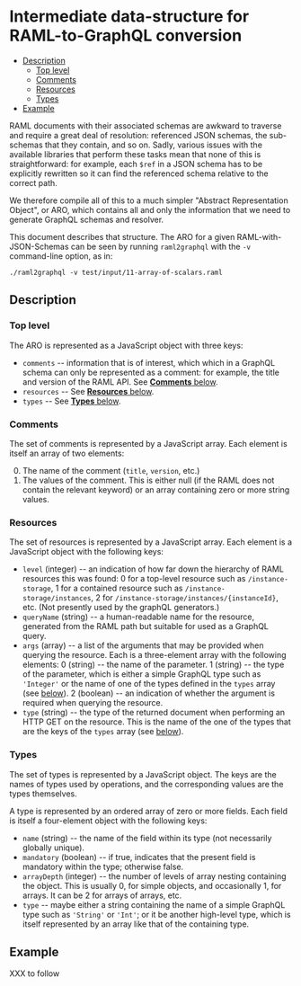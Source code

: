 # Intermediate data-structure for RAML-to-GraphQL conversion

<!-- md2toc -l 2 data-structure.md -->
* [Description](#description)
    * [Top level](#top-level)
    * [Comments](#comments)
    * [Resources](#resources)
    * [Types](#types)
* [Example](#example)

RAML documents with their associated schemas are awkward to traverse and require a great deal of resolution: referenced JSON schemas, the sub-schemas that they contain, and so on. Sadly, various issues with the available libraries that perform these tasks mean that none of this is straightforward: for example, each `$ref` in a JSON schema has to be explicitly rewritten so it can find the referenced schema relative to the correct path.

We therefore compile all of this to a much simpler "Abstract Representation Object", or ARO, which contains all and only the information that we need to generate GraphQL schemas and resolver.

This document describes that structure. The ARO for a given RAML-with-JSON-Schemas can be seen by running `raml2graphql` with the `-v` command-line option, as in:

	./raml2graphql -v test/input/11-array-of-scalars.raml



## Description


### Top level

The ARO is represented as a JavaScript object with three keys:

* `comments` -- information that is of interest, which which in a GraphQL schema can only be represented as a comment: for example, the title and version of the RAML API. See [**Comments** below](#comments).
* `resources` -- See [**Resources** below](#resources).
* `types` -- See [**Types** below](#types).


### Comments

The set of comments is represented by a JavaScript array. Each element is itself an array of two elements:

0. The name of the comment (`title`, `version`, etc.)
1. The values of the comment. This is either null (if the RAML does not contain the relevant keyword) or an array containing zero or more string values.


### Resources

The set of resources is represented by a JavaScript array. Each element is a JavaScript object with the following keys:

* `level` (integer) -- an indication of how far down the hierarchy of RAML resources this was found: 0 for a top-level resource such as `/instance-storage`, 1 for a contained resource such as `/instance-storage/instances`, 2 for `/instance-storage/instances/{instanceId}`, etc. (Not presently used by the graphQL generators.)
* `queryName` (string) -- a human-readable name for the resource, generated from the RAML path but suitable for used as a GraphQL query.
* `args` (array) -- a list of the arguments that may be provided when querying the resource. Each is a three-element array with the following elements:
  0 (string) -- the name of the parameter.
  1 (string) -- the type of the parameter, which is either a simple GraphQL type such as `'Integer'` or the name of one of the types defined in the `types` array (see [below](#types)).
  2 (boolean) -- an indication of whether the argument is required when querying the resource.
* `type` (string) -- the type of the returned document when performing an HTTP GET on the resource. This is the name of the one of the types that are the keys of the `types` array (see [below](#types)).


### Types

The set of types is represented by a JavaScript object. The keys are the names of types used by operations, and the corresponding values are the types themselves.

A type is represented by an ordered array of zero or more fields. Each field is itself a four-element object with the following keys:

* `name` (string) -- the name of the field within its type (not necessarily globally unique).
* `mandatory` (boolean) -- if true, indicates that the present field is mandatory within the type; otherwise false.
* `arrayDepth` (integer) -- the number of levels of array nesting containing the object. This is usually 0, for simple objects, and occasionally 1, for arrays. It can be 2 for arrays of arrays, etc.
* `type` -- maybe either a string containing the name of a simple GraphQL type such as `'String'` or `'Int'`; or it be another high-level type, which is itself represented by an array like that of the containing type.



## Example

XXX to follow

